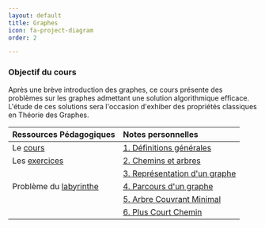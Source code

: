 ```yaml
---
layout: default
title: Graphes
icon: fa-project-diagram
order: 2 

---
```


### Objectif du cours
Après une brève introduction des graphes, ce cours présente des problèmes sur
les graphes admettant une solution algorithmique efficace. L'étude de ces
solutions sera l'occasion d'exhiber des propriétés classiques en Théorie des
Graphes.


 | Ressources Pédagogiques  | Notes personnelles              |
 | :---                     | :---                            |
 | Le [cours]               | [1. Définitions générales]      |
 | Les [exercices]          | [2. Chemins et arbres]          |
 |                          | [3. Représentation d'un graphe] |
 | Problème du [labyrinthe] | [4. Parcours d'un graphe]       |
 |                          | [5. Arbre Couvrant Minimal]     |
 |                          | [6. Plus Court Chemin]                                |

[cours]:https://moodle.bordeaux-inp.fr/pluginfile.php/51350/mod_resource/content/1/cours-graphe.pdf
[exercices]:https://moodle.bordeaux-inp.fr/pluginfile.php/51351/mod_resource/content/3/TDgraphe2012.pdf
[labyrinthe]:/assets/md/graph/graph_seance2403

[1. Définitions générales]:/assets/md/graph/def
[2. Chemins et arbres]:/assets/md/graph/chem
[3. Représentation d'un graphe]:/assets/md/graph/rep
[4. Parcours d'un graphe]:/assets/md/graph/par
[5. Arbre Couvrant Minimal]:/assets/md/graph/ACM
[6. Plus Court Chemin]:/assets/md/graph/PCC
